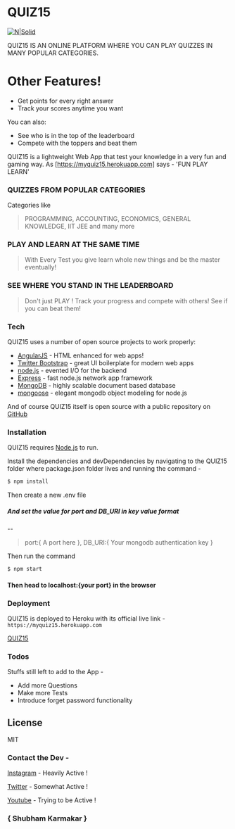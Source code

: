 # QUIZ15

[![N|Solid](https://preview.ibb.co/fS2dww/appImg.png)](https://ibb.co/kLEDUG)

QUIZ15 IS AN ONLINE PLATFORM WHERE YOU CAN PLAY QUIZZES IN MANY POPULAR CATEGORIES.

# Other Features!

  - Get points for every right answer
  - Track your scores anytime you want 


You can also:
  - See who is in the top of the leaderboard
  - Compete with the toppers and beat them 

QUIZ15 is a lightweight Web App that test your knowledge in a very fun and gaming way.  As [https://myquiz15.herokuapp.com] says - 'FUN PLAY LEARN'
### QUIZZES FROM POPULAR CATEGORIES
 Categories like 
> PROGRAMMING, 
> ACCOUNTING, 
> ECONOMICS, 
> GENERAL KNOWLEDGE, 
> IIT JEE and many more
### PLAY AND LEARN AT THE SAME TIME
> With Every Test you give learn whole new things and be the master eventually!
### SEE WHERE YOU STAND IN THE LEADERBOARD
> Don't just PLAY ! Track your progress and compete with others! See if you can beat them!


### Tech

QUIZ15 uses a number of open source projects to work properly:

* [AngularJS](https://angularjs.org) - HTML enhanced for web apps!
* [Twitter Bootstrap](https://getbootstrap.com) - great UI boilerplate for modern web apps
* [node.js](https://nodejs.org) - evented I/O for the backend
* [Express](https://expressjs.com/) - fast node.js network app framework
* [MongoDB](https://www.mongodb.com) - highly scalable document based database
* [mongoose](http://mongoosejs.com/) - elegant mongodb object modeling for node.js

And of course QUIZ15 itself is open source with a public repository on [GitHub](https://github.com/shubdev07/quiz15)

### Installation

QUIZ15 requires [Node.js](https://nodejs.org/) to run.

Install the dependencies and devDependencies by navigating to the QUIZ15 folder where package.json folder lives and running the command -
```sh
$ npm install
```
Then create a new .env file

##### And set the value for port and DB_URI in key value format
--
>port:{ A port here }, DB_URI:{ Your mongodb authentication key }

Then run the command

```sh
$ npm start
```

#### Then head to localhost:{your port} in the browser




### Deployment
QUIZ15 is deployed to Heroku with its official live link - 
`https://myquiz15.herokuapp.com`

[QUIZ15](https://myquiz15.herokuapp.com)



### Todos
Stuffs still left to add to the App -
 - Add more Questions
 - Make more Tests
 - Introduce forget password functionality

License
----

MIT
### Contact the Dev -
[Instagram](https://www.instagram.com/indiandevjourney/) - Heavily Active !

[Twitter](https://twitter.com/indianDevJourne) - Somewhat Active !

[Youtube](https://www.youtube.com/channel/UCbQHh5NqVtyFRr-iYF62ANg) - Trying to be Active !

### { Shubham Karmakar }
